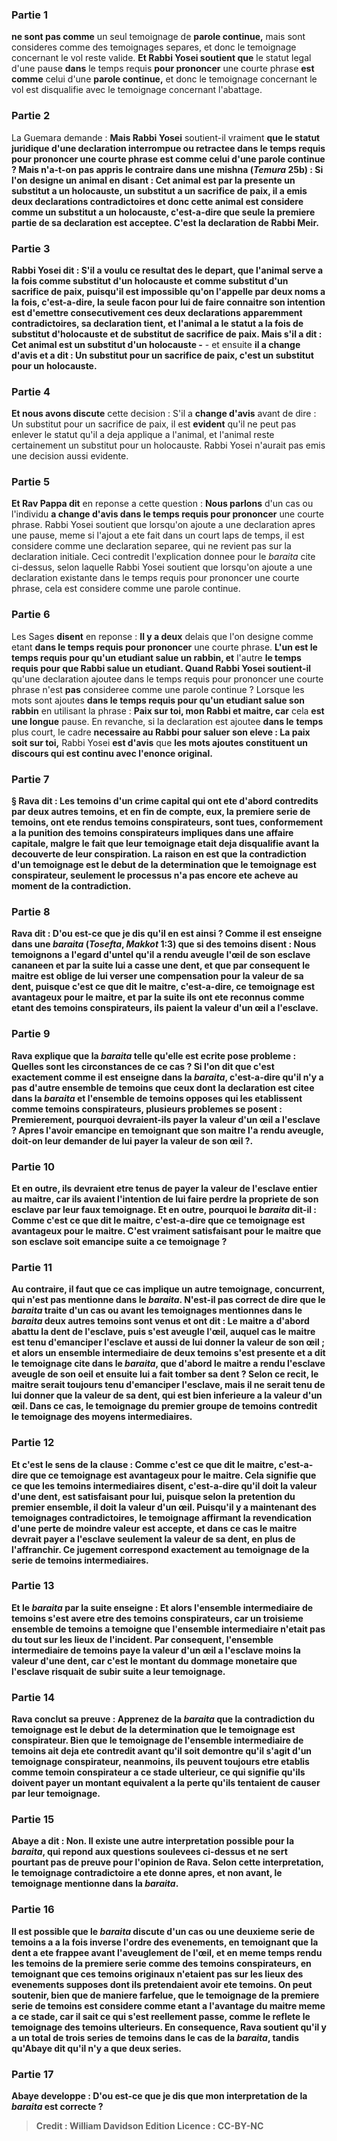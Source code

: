
### Partie 1
<b>ne sont pas comme</b> un seul temoignage de <b>parole continue,</b> mais sont consideres comme des temoignages separes, et donc le temoignage concernant le vol reste valide. <b>Et Rabbi Yosei soutient que</b> le statut legal d'une pause <b>dans</b> le temps requis <b>pour prononcer</b> une courte phrase <b>est comme</b> celui d'une <b>parole continue,</b> et donc le temoignage concernant le vol est disqualifie avec le temoignage concernant l'abattage.

### Partie 2
La Guemara demande : <b>Mais Rabbi Yosei</b> soutient-il vraiment <b>que le statut juridique d'une declaration interrompue ou retractee <b>dans</b> le temps <b>requis pour prononcer</b> une courte phrase <b>est comme</b> celui d'une <b>parole continue ? Mais n'a-t-on pas appris</b> le contraire dans une mishna (<i>Temura</i> 25b) : Si l'on designe un animal en disant : <b>Cet</b> animal <b>est par la presente un substitut a un holocauste, un substitut a un sacrifice de paix,</b> il a emis deux declarations contradictoires et donc <b>cette</b> animal <b>est</b> considere comme <b>un substitut a un holocauste,</b> c'est-a-dire que seule la premiere partie de sa declaration est acceptee. C'est la declaration de Rabbi Meir.

### Partie 3
<b>Rabbi Yosei dit : S'il a voulu ce</b> resultat <b>des le depart,</b> que l'animal serve a la fois comme substitut d'un holocauste et comme substitut d'un sacrifice de paix, <b>puisqu'il est impossible</b> qu'on <b>l'appelle</b> par <b>deux noms a la fois,</b> c'est-a-dire, la seule facon pour lui de faire connaitre son intention est d'emettre consecutivement ces deux declarations apparemment contradictoires, <b>sa declaration tient,</b> et l'animal a le statut a la fois de substitut d'holocauste et de substitut de sacrifice de paix. <b>Mais s'il a dit :</b> Cet animal est <b>un substitut d'un holocauste</b> -</b> - et</b> ensuite <b>il a change d'avis et a dit : Un substitut pour un sacrifice de paix, c'est un substitut pour un holocauste.</b>

### Partie 4
<b>Et nous avons discute</b> cette decision : S'il a <b>change d'avis</b> avant de dire : Un substitut pour un sacrifice de paix, il est <b>evident</b> qu'il ne peut pas enlever le statut qu'il a deja applique a l'animal, et l'animal reste certainement un substitut pour un holocauste. Rabbi Yosei n'aurait pas emis une decision aussi evidente.

### Partie 5
<b>Et Rav Pappa dit</b> en reponse a cette question : <b>Nous parlons</b> d'un cas ou l'individu <b>a change d'avis dans le temps requis pour prononcer</b> une courte phrase. Rabbi Yosei soutient que lorsqu'on ajoute a une declaration apres une pause, meme si l'ajout a ete fait dans un court laps de temps, il est considere comme une declaration separee, qui ne revient pas sur la declaration initiale. Ceci contredit l'explication donnee pour le <i>baraita</i> cite ci-dessus, selon laquelle Rabbi Yosei soutient que lorsqu'on ajoute a une declaration existante dans le temps requis pour prononcer une courte phrase, cela est considere comme une parole continue.

### Partie 6
Les Sages <b>disent</b> en reponse : <b>Il y a deux</b> delais que l'on designe comme etant <b>dans le temps requis pour prononcer</b> une courte phrase. <b>L'un est le temps requis pour qu'un etudiant salue un rabbin, et</b> l'autre <b>le temps requis pour que Rabbi salue un etudiant. Quand Rabbi Yosei soutient-il</b> qu'une declaration ajoutee dans le temps requis pour prononcer une courte phrase n'est <b>pas</b> consideree comme une parole continue ? Lorsque les mots sont ajoutes <b>dans le temps requis pour qu'un etudiant salue son rabbin</b> en utilisant la phrase : <b>Paix sur toi, mon Rabbi et maitre, car</b> cela <b>est une longue</b> pause. En revanche, si la declaration est ajoutee <b>dans le</b> <b>temps</b> plus court, le cadre <b>necessaire au Rabbi pour saluer son eleve : La paix soit sur toi,</b> Rabbi Yosei <b>est d'avis</b> que <b>les mots ajoutes constituent un discours qui est continu avec l'enonce original.

### Partie 7
§ <b>Rava dit : Les temoins</b> d'un crime capital <b>qui ont ete</b> d'abord <b>contredits</b> par deux autres temoins, et <b>en fin de compte, eux,</b> la premiere serie de temoins, <b>ont ete rendus temoins conspirateurs, sont tues,</b> conformement a la punition des temoins conspirateurs impliques dans une affaire capitale, malgre le fait que leur temoignage etait deja disqualifie avant la decouverte de leur conspiration. La raison en est que la <b>contradiction</b> d'un temoignage <b>est le debut de la determination que</b> le temoignage est <b>conspirateur</b>, <b>seulement</b> le processus <b>n'a pas encore <b>ete acheve</b> au moment de la contradiction.

### Partie 8
<b>Rava dit : D'ou est-ce que je dis</b> qu'il en est ainsi ? <b>Comme il est enseigne</b> dans une <i>baraita</i> (<i>Tosefta</i>, <i>Makkot</i> 1:3) que si des temoins disent : <b>Nous temoignons a l'egard d'untel qu'il a rendu aveugle</b> l'œil de son <b>esclave cananeen et</b> par la suite <b>lui a casse une dent,</b> et que par consequent le maitre est oblige de lui verser une compensation pour la valeur de sa dent, <b>puisque c'est ce que dit le maitre,</b> c'est-a-dire, ce temoignage est avantageux pour le maitre, <b>et</b> par la suite <b>ils ont ete reconnus</b> comme etant des <b>temoins conspirateurs, ils paient</b> la <b>valeur d'un œil a l'esclave.</b>

### Partie 9
Rava explique que la <i>baraita</i> telle qu'elle est ecrite pose probleme : <b>Quelles sont les circonstances</b> de ce cas ? <b>Si l'on dit que</b> c'est exactement <b>comme il est enseigne</b> dans la <i>baraita</i>, c'est-a-dire <b>qu'il n'y a pas d'autre ensemble</b> de temoins que ceux dont la declaration est citee dans la <i>baraita</i> et l'ensemble de temoins opposes qui les etablissent comme temoins conspirateurs, plusieurs problemes se posent : Premierement, pourquoi devraient-ils <b>payer</b> la <b>valeur d'un œil a l'esclave ? Apres l'avoir emancipe</b> en temoignant que son maitre l'a rendu aveugle, doit-on <b>leur demander de lui payer</b> la <b>valeur de son œil ?</b>.

### Partie 10
<b>Et en outre, ils devraient etre tenus de payer</b> la <b>valeur de l'esclave entier au maitre,</b> car ils avaient l'intention de lui faire perdre la propriete de son esclave par leur faux temoignage. <b>Et en outre,</b> pourquoi le <i>baraita</i> dit-il : <b>Comme c'est ce que dit le maitre,</b> c'est-a-dire que ce temoignage est avantageux pour le maitre. <b>C'est</b> vraiment <b>satisfaisant pour le maitre</b> que son esclave soit emancipe suite a ce temoignage ?

### Partie 11
<b>Au contraire,</b> il faut que ce cas implique un autre temoignage, concurrent, qui n'est pas mentionne dans le <i>baraita</i>. <b>N'est-il pas</b> correct de dire que le <i>baraita</i> traite d'un cas <b>ou</b> avant les temoignages mentionnes dans le <i>baraita</i> <b>deux</b> autres temoins <b>sont venus et ont dit : </b> Le maitre a d'abord <b>abattu</b> la <b>dent</b> de l'esclave, puis <b>s'est aveugle l'œil</b>, auquel cas <b>le maitre est tenu</b> d'emanciper l'esclave et aussi de lui <b>donner</b> la <b>valeur de son œil ; et</b> alors <b>un ensemble intermediaire</b> de <b>deux</b> temoins <b>s'est presente et a dit</b> le temoignage cite dans le <i>baraita</i>, que d'abord le maitre a rendu l'esclave aveugle de son <b>oeil et ensuite</b> lui a fait tomber <b>sa dent ? </b> Selon ce recit, le maitre serait toujours tenu d'emanciper l'esclave, mais <b>il ne serait tenu de lui donner que</b> la <b>valeur de sa dent,</b> qui est bien inferieure a la valeur d'un œil. <b>Dans</b> ce cas, le temoignage du <b>premier</b> groupe de temoins <b>contredit</b> le temoignage des <b>moyens intermediaires.</b>

### Partie 12
<b>Et c'est</b> le sens de la clause : <b>Comme c'est ce que dit le maitre,</b> c'est-a-dire que ce temoignage est avantageux pour le maitre. Cela signifie <b>que ce que</b> les temoins intermediaires <b>disent,</b> c'est-a-dire qu'il doit la valeur d'une dent, <b>est satisfaisant pour lui,</b> puisque selon la pretention du premier ensemble, il doit la valeur d'un œil. Puisqu'il y a maintenant des temoignages contradictoires, le temoignage affirmant la revendication d'une perte de moindre valeur est accepte, et dans ce cas le maitre devrait payer a l'esclave seulement la valeur de sa dent, en plus de l'affranchir. Ce jugement correspond exactement au temoignage de la serie de temoins intermediaires.

### Partie 13
<b>Et</b> le <i>baraita</i> par la suite <b>enseigne : Et</b> alors <b>l'ensemble intermediaire</b> de temoins <b>s'est avere etre des temoins conspirateurs,</b> car un troisieme ensemble de temoins a temoigne que l'ensemble intermediaire n'etait pas du tout sur les lieux de l'incident. Par consequent, l'ensemble intermediaire de temoins <b>paye</b> la <b>valeur d'un œil a l'esclave</b> moins la valeur d'une dent, car c'est le montant du dommage monetaire que l'esclave risquait de subir suite a leur temoignage.

### Partie 14
Rava conclut sa preuve : <b>Apprenez de</b> la <i>baraita</i> que la <b>contradiction</b> du temoignage <b>est le debut de la determination que</b> le temoignage est <b>conspirateur</b>. Bien que le temoignage de l'ensemble intermediaire de temoins ait deja ete contredit avant qu'il soit demontre qu'il s'agit d'un temoignage conspirateur, neanmoins, ils peuvent toujours etre etablis comme temoin conspirateur a ce stade ulterieur, ce qui signifie qu'ils doivent payer un montant equivalent a la perte qu'ils tentaient de causer par leur temoignage.

### Partie 15
<b>Abaye a dit : Non.</b> Il existe une autre interpretation possible pour la <i>baraita</i>, qui repond aux questions soulevees ci-dessus et ne sert pourtant pas de preuve pour l'opinion de Rava. Selon cette interpretation, le temoignage contradictoire a ete donne apres, et non avant, le temoignage mentionne dans la <i>baraita</i>.

### Partie 16
Il est possible que le <i>baraita</i> discute d'un cas <b>ou une deuxieme serie de temoins a a la fois <b>inverse</b> l'ordre des evenements, en temoignant que la dent a ete frappee avant l'aveuglement de l'œil, <b>et</b> en meme temps <b>rendu</b> les temoins de la premiere serie <b>comme des temoins conspirateurs,</b> en temoignant que ces temoins originaux n'etaient pas sur les lieux des evenements supposes dont ils pretendaient avoir ete temoins. On peut soutenir, bien que de maniere farfelue, que le temoignage de la premiere serie de temoins est considere comme etant a l'avantage du maitre meme a ce stade, car il sait ce qui s'est reellement passe, comme le reflete le temoignage des temoins ulterieurs. En consequence, Rava soutient qu'il y a un total de trois series de temoins dans le cas de la <i>baraita</i>, tandis qu'Abaye dit qu'il n'y a que deux series.

### Partie 17
Abaye developpe : <b>D'ou</b> est-ce que je dis que mon interpretation de la <i>baraita</i> est correcte ?

>Credit : William Davidson Edition
>Licence : CC-BY-NC